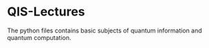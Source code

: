 # QIS-Lectures

The python files contains basic subjects of quantum information and quantum computation. 
